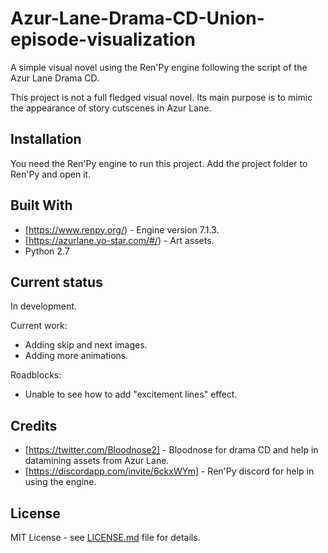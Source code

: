 # Azur-Lane-Drama-CD-Union-episode-visualization
A simple visual novel using the Ren'Py engine following the script of the Azur Lane Drama CD.

This project is not a full fledged visual novel. Its main purpose is to mimic the appearance of story cutscenes in Azur Lane.

## Installation

You need the Ren'Py engine to run this project. Add the project folder to Ren'Py and open it.

## Built With

* [https://www.renpy.org/) - Engine version 7.1.3.
* [https://azurlane.yo-star.com/#/) - Art assets.
* Python 2.7

## Current status

In development.

Current work:
* Adding skip and next images.
* Adding more animations.

Roadblocks:
* Unable to see how to add "excitement lines" effect.

## Credits

* [https://twitter.com/Bloodnose2] - Bloodnose for drama CD and help in datamining assets from Azur Lane.
* [https://discordapp.com/invite/6ckxWYm] - Ren'Py discord for help in using the engine.

## License

MIT License - see [LICENSE.md](LICENSE.md) file for details.

